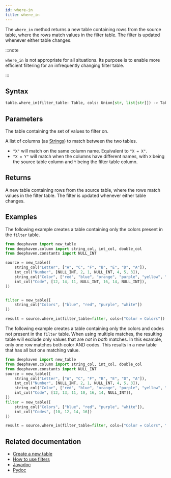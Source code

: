 ```yaml
---
id: where-in
title: where_in
---
```


The `where_in` method returns a new table containing rows from the source table, where the rows match values in the filter table. The filter is updated whenever either table changes.

:::note

`where_in` is not appropriate for all situations. Its purpose is to enable more efficient filtering for an infrequently changing filter table.

:::

## Syntax

```python syntax
table.where_in(filter_table: Table, cols: Union[str, list[str]]) -> Table
```

## Parameters

<ParamTable>
<Param name="filter_table" type="Table">

The table containing the set of values to filter on.

</Param>
<Param name="cols" type="Union[str, list[str]]">

A list of columns (as [Strings](../../query-language/types/strings.md)) to match between the two tables.

- `"X"` will match on the same column name. Equivalent to `"X = X"`.
- `"X = Y"` will match when the columns have different names, with `X` being the source table column and `Y` being the filter table column.

</Param>
</ParamTable>

## Returns

A new table containing rows from the source table, where the rows match values in the filter table. The filter is updated whenever either table changes.

## Examples

The following example creates a table containing only the colors present in the `filter` table.

```python order=source,filter,result
from deephaven import new_table
from deephaven.column import string_col, int_col, double_col
from deephaven.constants import NULL_INT

source = new_table([
    string_col("Letter", ["A", "C", "F", "B", "E", "D", "A"]),
    int_col("Number", [NULL_INT, 2, 1, NULL_INT, 4, 5, 3]),
    string_col("Color", ["red", "blue", "orange", "purple", "yellow", "pink", "blue"]),
    int_col("Code", [12, 14, 11, NULL_INT, 16, 14, NULL_INT]),
])


filter = new_table([
    string_col("Colors", ["blue", "red", "purple", "white"])
])

result = source.where_in(filter_table=filter, cols=["Color = Colors"])
```

The following example creates a table containing only the colors and codes not present in the `filter` table. When using multiple matches, the resulting table will exclude only values that are _not_ in _both_ matches. In this example, only one row matches both color AND codes. This results in a new table that has all but one matching value.

```python order=source,filter,result
from deephaven import new_table
from deephaven.column import string_col, int_col, double_col
from deephaven.constants import NULL_INT
source = new_table([
    string_col("Letter", ["A", "C", "F", "B", "E", "D", "A"]),
    int_col("Number", [NULL_INT, 2, 1, NULL_INT, 4, 5, 3]),
    string_col("Color", ["red", "blue", "orange", "purple", "yellow", "pink", "blue"]),
    int_col("Code", [12, 13, 11, 10, 16, 14, NULL_INT]),
])
filter = new_table([
    string_col("Colors", ["blue", "red", "purple", "white"]),
    int_col("Codes", [10, 12, 14, 16])
])

result = source.where_in(filter_table=filter, cols=["Color = Colors", "Code = Codes"])
```

## Related documentation

- [Create a new table](../../../how-to-guides/new-table.md)
- [How to use filters](../../../how-to-guides/use-filters.md)
- [Javadoc](<https://deephaven.io/core/javadoc/io/deephaven/engine/table/Table.html#whereIn(io.deephaven.engine.table.Table,java.lang.String...)>)
- [Pydoc](https://deephaven.io/core/pydoc/code/deephaven.table.html?highlight=where_in#deephaven.table.Table.where_in)

